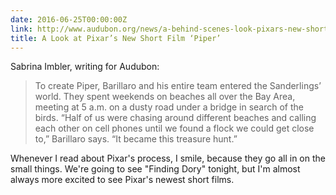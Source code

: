 ```yaml
---
date: 2016-06-25T00:00:00Z
link: http://www.audubon.org/news/a-behind-scenes-look-pixars-new-short-film-piper
title: A Look at Pixar’s New Short Film ‘Piper’
---
```


Sabrina Imbler, writing for Audubon: 

> To create Piper, Barillaro and his entire team entered the Sanderlings’ world. They spent weekends on beaches all over the Bay Area, meeting at 5 a.m. on a dusty road under a bridge in search of the birds. “Half of us were chasing around different beaches and calling each other on cell phones until we found a flock we could get close to,” Barillaro says. “It became this treasure hunt.”

Whenever I read about Pixar's process, I smile, because they go all in on the small things. We're going to see "Finding Dory" tonight, but I'm almost always more excited to see Pixar's newest short films. 

